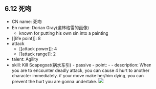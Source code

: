 ## 6.12 死吻

- CN name: 死吻
- En name: Dorian Gray(道林格雷的画像)
  - known for putting his own sin into a painting
- [[life point]]: 8
- attack
  - [[attack power]]: 4
  - [[attack range]]: 2
- talent: Agility
- skill: Kill Scapegoat(祸水东引) - passive - point: - - description: When you are to encounter deadly attack, you can cause 4 hurt to another character immediately. if your move make her/him dying, you can prevent the hurt you are gonna undertake.
  ![](https://imgsa.baidu.com/forum/w%3D580/sign=3fceacdf3a9b033b2c88fcd225cc3620/bda1c1ca7bcb0a4619fb3ae26563f6246960afe7.jpg)
